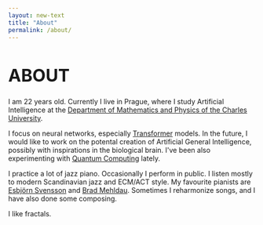 ```yaml
---
layout: new-text
title: "About"
permalink: /about/
---
```


<h1 style="font-size: 250%">ABOUT</h1>


I am 22 years old. Currently I live in Prague,
where I study Artificial Intelligence at the [Department of Mathematics and Physics of the Charles University](https://www.mff.cuni.cz/).


I focus on neural networks, especially [Transformer](https://arxiv.org/abs/1706.03762) models.
In the future, I would like to
work on the potental creation of Artificial General Intelligence,
possibly with inspirations in the biological brain. 
I've been also experimenting with [Quantum Computing](https://github.com/patztablook22/jaq) lately.

I practice a lot of jazz piano. Occasionally I perform in public. 
I listen mostly to modern Scandinavian jazz and ECM/ACT style.
My favourite pianists are
[Esbjörn Svensson](https://en.wikipedia.org/wiki/Esbj%C3%B6rn_Svensson)
and 
[Brad Mehldau](https://en.wikipedia.org/wiki/Brad_Mehldau).
Sometimes I reharmonize songs, and I have also done some composing.

I like fractals.
